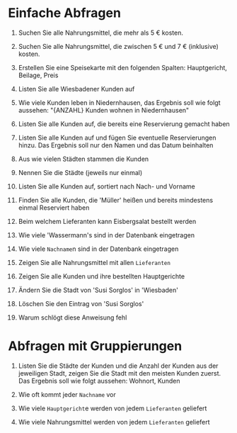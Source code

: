 # Einfache Abfragen

1. Suchen Sie alle Nahrungsmittel, die mehr als 5 € kosten.

2. Suchen Sie alle Nahrungsmittel, die zwischen 5 € und 7 € (inklusive) kosten.

3. Erstellen Sie eine Speisekarte mit den folgenden Spalten: Hauptgericht, Beilage, Preis

4. Listen Sie alle Wiesbadener Kunden auf

5. Wie viele Kunden leben in Niedernhausen, das Ergebnis soll wie folgt aussehen: "{ANZAHL} Kunden wohnen in Niedernhausen"

6. Listen Sie alle Kunden auf, die bereits eine Reservierung gemacht haben

7. Listen Sie alle Kunden auf und fügen Sie eventuelle Reservierungen hinzu. Das Ergebnis soll nur den Namen und das Datum beinhalten

8. Aus wie vielen Städten stammen die Kunden

9. Nennen Sie die Städte (jeweils nur einmal)

10. Listen Sie alle Kunden auf, sortiert nach Nach- und Vorname

11. Finden Sie alle Kunden, die 'Müller' heißen und bereits mindestens einmal Reserviert haben

12. Beim welchem Lieferanten kann Eisbergsalat bestellt werden

13. Wie viele 'Wassermann's sind in der Datenbank eingetragen

14. Wie viele ``Nachname``n sind in der Datenbank eingetragen

15. Zeigen Sie alle Nahrungsmittel mit allen ``Lieferanten``

16. Zeigen Sie alle Kunden und ihre bestellten Hauptgerichte

17. Ändern Sie die Stadt von 'Susi Sorglos' in 'Wiesbaden'

18. Löschen Sie den Eintrag von 'Susi Sorglos'

19. Warum schlögt diese Anweisung fehl

# Abfragen mit Gruppierungen
1. Listen Sie die Städte der Kunden und die Anzahl der Kunden aus der jeweiligen Stadt, zeigen Sie die Stadt mit den meisten Kunden zuerst. Das Ergebnis soll wie folgt aussehen: Wohnort, Kunden

2. Wie oft kommt jeder ``Nachname`` vor

3. Wie viele ``Hauptgericht``e werden von jedem ``Lieferanten`` geliefert

4. Wie viele Nahrungsmittel werden von jedem ``Lieferanten`` geliefert
